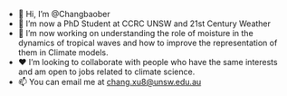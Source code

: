 - 👋 Hi, I’m @Changbaober
- 👀 I’m now a PhD Student at CCRC UNSW and 21st Century Weather
- 🌱 I’m now working on understanding the role of moisture in the dynamics of tropical waves and how to improve the representation of them in Climate models.
- ❤️ I’m looking to collaborate with people who have the same interests and am open to jobs related to climate science.
- 📫 You can email me at chang.xu8@unsw.edu.au

<!---
Changbaober/Changbaober is a ✨ special ✨ repository because its `README.md` (this file) appears on your GitHub profile.
You can click the Preview link to take a look at your changes.
--->
